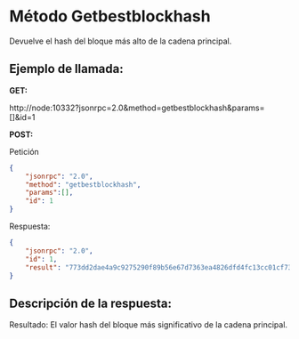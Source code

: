 # Método Getbestblockhash

Devuelve el hash del bloque más alto de la cadena principal.

## Ejemplo de llamada:

**GET:**

http://node:10332?jsonrpc=2.0&method=getbestblockhash&params=[]&id=1

**POST:**

Petición

```json
{
	"jsonrpc": "2.0",
	"method": "getbestblockhash",
	"params":[],
	"id": 1
}
```

Respuesta:

```json
{
	"jsonrpc": "2.0",
	"id": 1,
	"result": "773dd2dae4a9c9275290f89b56e67d7363ea4826dfd4fc13cc01cf73a44b0d0e"
}
```

## Descripción de la respuesta:

Resultado: El valor hash del bloque más significativo de la cadena principal.
